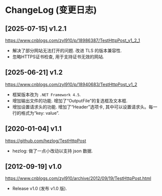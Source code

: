 # ChangeLog (变更日志)

## [2025-07-15] v1.2.1

https://www.cnblogs.com/zyl910/p/18986387/TestHttpPost_v1_2_1

- 解决了部分网站无法打开的问题. 改进 TLS 的版本兼容性.
- 忽略HTTPS证书检查, 用于支持证书无效的网站.

## [2025-06-21] v1.2

https://www.cnblogs.com/zyl910/p/18940683/TestHttpPost_v1_2

- 框架版本改为 `.NET Framework 4.5`.
- 增加输出文件的功能. 增加了“OutputFile”的复选框及文本框.
- 增加设置请求头的功能. 增加了“Header”选项卡, 其中可以设置请求头。每一行的格式为“key: value”.

## [2020-01-04] v1.1

https://github.com/hezlog/TestHttpPost

- hezlog: 做了一点小改动以支持 json 数据.

## [2012-09-19] v1.0

https://www.cnblogs.com/zyl910/archive/2012/09/19/TestHttpPost.html

- Release v1.0 (发布 v1.0 版).

